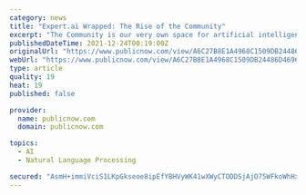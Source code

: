 ```yaml
---
category: news
title: "Expert.ai Wrapped: The Rise of the Community"
excerpt: "The Community is our very own space for artificial intelligence and natural language enthusiasts to collaborate with and learn from likeminded individuals. One of the best ways to foster conversation within the community is through content."
publishedDateTime: 2021-12-24T00:19:00Z
originalUrl: "https://www.publicnow.com/view/A6C27B8E1A4968C1509DB24486D4696FC129BA91"
webUrl: "https://www.publicnow.com/view/A6C27B8E1A4968C1509DB24486D4696FC129BA91"
type: article
quality: 19
heat: 19
published: false

provider:
  name: publicnow.com
  domain: publicnow.com

topics:
  - AI
  - Natural Language Processing

secured: "AsmH+immiVciS1LKpGkseoe8ipEfYBHVyWK41wXWyCTODDSjAjO75WFkoWhHxxrhSLyHAv4BFyTBHEnmEy3wEIro0PxS3zOgUktv6NvHVcxLgZwjT+VjBs4BEkFZ3gobvBtSIKCpmMn9RmnaKiEhVQ28eJUPkybZp7BTZXHutKnqsoFWu4PyxIA2Vzrzd/686JB6aViRG9lYFAmZtAdn2BXB2CbJQpC4QdaHNrEtwIMGewUaRGSwYa4vtBydFfkdLyNTN5pzRhd5yA5WZ+01rfOw5aEhROSNmXQwuoimKAK8YBvszRhLthQ5ZhaLxkjMUcbA/H67dO1MUUDcl8CE2Jza2kkPniJ4l9qNsNGESCI=;NMCbLgeYBA9strZrdKlodw=="
---
```


